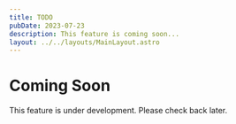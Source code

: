 ```yaml
---
title: TODO
pubDate: 2023-07-23
description: This feature is coming soon...
layout: ../../layouts/MainLayout.astro
---
```


# Coming Soon

This feature is under development. Please check back later.
